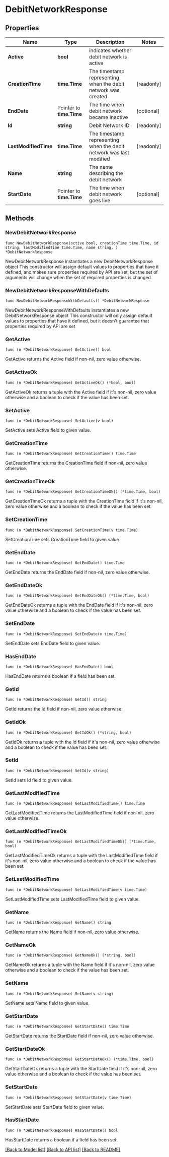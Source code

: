 # DebitNetworkResponse

## Properties

Name | Type | Description | Notes
------------ | ------------- | ------------- | -------------
**Active** | **bool** | indicates whether debit network is active | 
**CreationTime** | **time.Time** | The timestamp representing when the debit network was created | [readonly] 
**EndDate** | Pointer to **time.Time** | The time when debit network became inactive | [optional] 
**Id** | **string** | Debit Network ID | [readonly] 
**LastModifiedTime** | **time.Time** | The timestamp representing when the debit network was last modified | [readonly] 
**Name** | **string** | The name describing the debit network | 
**StartDate** | Pointer to **time.Time** | The time when debit network goes live | [optional] 

## Methods

### NewDebitNetworkResponse

`func NewDebitNetworkResponse(active bool, creationTime time.Time, id string, lastModifiedTime time.Time, name string, ) *DebitNetworkResponse`

NewDebitNetworkResponse instantiates a new DebitNetworkResponse object
This constructor will assign default values to properties that have it defined,
and makes sure properties required by API are set, but the set of arguments
will change when the set of required properties is changed

### NewDebitNetworkResponseWithDefaults

`func NewDebitNetworkResponseWithDefaults() *DebitNetworkResponse`

NewDebitNetworkResponseWithDefaults instantiates a new DebitNetworkResponse object
This constructor will only assign default values to properties that have it defined,
but it doesn't guarantee that properties required by API are set

### GetActive

`func (o *DebitNetworkResponse) GetActive() bool`

GetActive returns the Active field if non-nil, zero value otherwise.

### GetActiveOk

`func (o *DebitNetworkResponse) GetActiveOk() (*bool, bool)`

GetActiveOk returns a tuple with the Active field if it's non-nil, zero value otherwise
and a boolean to check if the value has been set.

### SetActive

`func (o *DebitNetworkResponse) SetActive(v bool)`

SetActive sets Active field to given value.


### GetCreationTime

`func (o *DebitNetworkResponse) GetCreationTime() time.Time`

GetCreationTime returns the CreationTime field if non-nil, zero value otherwise.

### GetCreationTimeOk

`func (o *DebitNetworkResponse) GetCreationTimeOk() (*time.Time, bool)`

GetCreationTimeOk returns a tuple with the CreationTime field if it's non-nil, zero value otherwise
and a boolean to check if the value has been set.

### SetCreationTime

`func (o *DebitNetworkResponse) SetCreationTime(v time.Time)`

SetCreationTime sets CreationTime field to given value.


### GetEndDate

`func (o *DebitNetworkResponse) GetEndDate() time.Time`

GetEndDate returns the EndDate field if non-nil, zero value otherwise.

### GetEndDateOk

`func (o *DebitNetworkResponse) GetEndDateOk() (*time.Time, bool)`

GetEndDateOk returns a tuple with the EndDate field if it's non-nil, zero value otherwise
and a boolean to check if the value has been set.

### SetEndDate

`func (o *DebitNetworkResponse) SetEndDate(v time.Time)`

SetEndDate sets EndDate field to given value.

### HasEndDate

`func (o *DebitNetworkResponse) HasEndDate() bool`

HasEndDate returns a boolean if a field has been set.

### GetId

`func (o *DebitNetworkResponse) GetId() string`

GetId returns the Id field if non-nil, zero value otherwise.

### GetIdOk

`func (o *DebitNetworkResponse) GetIdOk() (*string, bool)`

GetIdOk returns a tuple with the Id field if it's non-nil, zero value otherwise
and a boolean to check if the value has been set.

### SetId

`func (o *DebitNetworkResponse) SetId(v string)`

SetId sets Id field to given value.


### GetLastModifiedTime

`func (o *DebitNetworkResponse) GetLastModifiedTime() time.Time`

GetLastModifiedTime returns the LastModifiedTime field if non-nil, zero value otherwise.

### GetLastModifiedTimeOk

`func (o *DebitNetworkResponse) GetLastModifiedTimeOk() (*time.Time, bool)`

GetLastModifiedTimeOk returns a tuple with the LastModifiedTime field if it's non-nil, zero value otherwise
and a boolean to check if the value has been set.

### SetLastModifiedTime

`func (o *DebitNetworkResponse) SetLastModifiedTime(v time.Time)`

SetLastModifiedTime sets LastModifiedTime field to given value.


### GetName

`func (o *DebitNetworkResponse) GetName() string`

GetName returns the Name field if non-nil, zero value otherwise.

### GetNameOk

`func (o *DebitNetworkResponse) GetNameOk() (*string, bool)`

GetNameOk returns a tuple with the Name field if it's non-nil, zero value otherwise
and a boolean to check if the value has been set.

### SetName

`func (o *DebitNetworkResponse) SetName(v string)`

SetName sets Name field to given value.


### GetStartDate

`func (o *DebitNetworkResponse) GetStartDate() time.Time`

GetStartDate returns the StartDate field if non-nil, zero value otherwise.

### GetStartDateOk

`func (o *DebitNetworkResponse) GetStartDateOk() (*time.Time, bool)`

GetStartDateOk returns a tuple with the StartDate field if it's non-nil, zero value otherwise
and a boolean to check if the value has been set.

### SetStartDate

`func (o *DebitNetworkResponse) SetStartDate(v time.Time)`

SetStartDate sets StartDate field to given value.

### HasStartDate

`func (o *DebitNetworkResponse) HasStartDate() bool`

HasStartDate returns a boolean if a field has been set.


[[Back to Model list]](../README.md#documentation-for-models) [[Back to API list]](../README.md#documentation-for-api-endpoints) [[Back to README]](../README.md)


